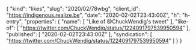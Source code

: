 {
  "kind": "likes",
  "slug": "2020/02/78wbg",
  "client_id": "https://indigenous.realize.be",
  "date": "2020-02-02T23:43:00Z",
  "h": "h-entry",
  "properties": {
    "name": [
      "Like of @ChuckWendig's tweet"
    ],
    "like-of": [
      "https://twitter.com/ChuckWendig/status/1224091797539950594"
    ],
    "published": [
      "2020-02-02T23:43:00Z"
    ],
    "syndication": [
      "https://twitter.com/ChuckWendig/status/1224091797539950594"
    ]
  }
}
